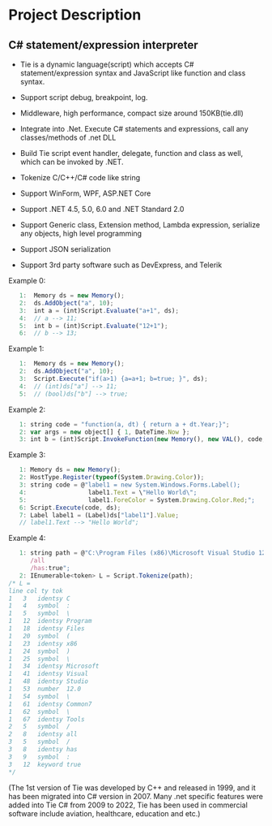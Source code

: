 # Project Description
## C# statement/expression interpreter
* Tie is a dynamic language(script) which accepts C# statement/expression syntax and JavaScript like function and class syntax.
* Support script debug, breakpoint, log.
* Middleware, high performance, compact size around 150KB(tie.dll)

* Integrate into .Net. Execute C# statements and expressions, call any classes/methods of .net DLL
* Build Tie script event handler, delegate, function and class as well, which can be invoked by .NET.
* Tokenize C/C++/C# code like string
* Support WinForm, WPF, ASP.NET Core
* Support .NET 4.5, 5.0, 6.0 and .NET Standard 2.0
* Support Generic class, Extension method, Lambda expression, serialize any objects, high level programming
* Support JSON serialization
* Support 3rd party software such as DevExpress, and Telerik

Example 0:
```javascript
   1:  Memory ds = new Memory();   
   2:  ds.AddObject("a", 10);   
   3:  int a = (int)Script.Evaluate("a+1", ds);   
   4:  // a --> 11;   
   5:  int b = (int)Script.Evaluate("12+1");   
   6:  // b --> 13;   
```   
Example 1:
```javascript
   1:  Memory ds = new Memory();   
   2:  ds.AddObject("a", 10);   
   3:  Script.Execute("if(a>1) {a=a+1; b=true; }", ds);   
   4:  // (int)ds["a"] --> 11;   
   5:  // (bool)ds["b"] --> true;
```   
Example 2:
```javascript
   1: string code = "function(a, dt) { return a + dt.Year;}";
   2: var args = new object[] { 1, DateTime.Now };
   3: int b = (int)Script.InvokeFunction(new Memory(), new VAL(), code, args, null);
```   
 Example 3:
```javascript
   1: Memory ds = new Memory();
   2: HostType.Register(typeof(System.Drawing.Color));
   3: string code = @"label1 = new System.Windows.Forms.Label();
   4:                 label1.Text = \"Hello World\";
   5:                 label1.ForeColor = System.Drawing.Color.Red;";
   6: Script.Execute(code, ds);
   7: Label label1 = (Label)ds["label1"].Value;                 
   // label1.Text --> "Hello World";   
```  
 Example 4:
```javascript
   1: string path = @"C:\Program Files (x86)\Microsoft Visual Studio 12.0\Common7\Tools 
      /all 
      /has:true";
   2: IEnumerable<token> L = Script.Tokenize(path);
/* L =
line col ty tok   
1	3	identsy	C
1	4	symbol	:
1	5	symbol	\
1	12	identsy	Program
1	18	identsy	Files
1	20	symbol	(
1	23	identsy	x86
1	24	symbol	)
1	25	symbol	\
1	34	identsy	Microsoft
1	41	identsy	Visual
1	48	identsy	Studio
1	53	number	12.0
1	54	symbol	\
1	61	identsy	Common7
1	62	symbol	\
1	67	identsy	Tools
2	5	symbol	/
2	8	identsy	all
3	5	symbol	/
3	8	identsy	has
3	9	symbol	:
3	12	keyword	true
*/
```  

(The 1st version of Tie was developed by C++ and released in 1999, and it has been migrated into C# version in 2007. Many .net specific features were added into Tie C# from 2009 to 2022, Tie has been used in commercial software include aviation, healthcare, education and etc.)